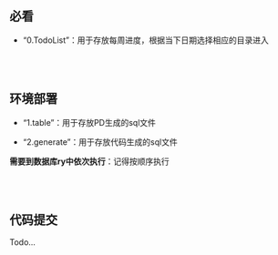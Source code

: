

## 必看

- “0.TodoList”：用于存放每周进度，根据当下日期选择相应的目录进入

<br>

<br>

## 环境部署

- “1.table”：用于存放PD生成的sql文件

- “2.generate”：用于存放代码生成的sql文件

  

**需要到数据库ry中依次执行**：记得按顺序执行

<br><br>



## 代码提交

Todo...